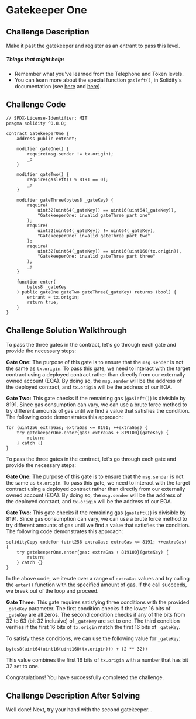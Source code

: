 # Gatekeeper One

## Challenge Description

Make it past the gatekeeper and register as an entrant to pass this level.

##### Things that might help:

-   Remember what you've learned from the Telephone and Token levels.
-   You can learn more about the special function `gasleft()`, in Solidity's documentation (see [here](https://docs.soliditylang.org/en/v0.8.3/units-and-global-variables.html) and [here](https://docs.soliditylang.org/en/v0.8.3/control-structures.html#external-function-calls)).

## Challenge Code

```solidity
// SPDX-License-Identifier: MIT
pragma solidity ^0.8.0;

contract GatekeeperOne {
    address public entrant;

    modifier gateOne() {
        require(msg.sender != tx.origin);
        _;
    }

    modifier gateTwo() {
        require(gasleft() % 8191 == 0);
        _;
    }

    modifier gateThree(bytes8 _gateKey) {
        require(
            uint32(uint64(_gateKey)) == uint16(uint64(_gateKey)),
            "GatekeeperOne: invalid gateThree part one"
        );
        require(
            uint32(uint64(_gateKey)) != uint64(_gateKey),
            "GatekeeperOne: invalid gateThree part two"
        );
        require(
            uint32(uint64(_gateKey)) == uint16(uint160(tx.origin)),
            "GatekeeperOne: invalid gateThree part three"
        );
        _;
    }

    function enter(
        bytes8 _gateKey
    ) public gateOne gateTwo gateThree(_gateKey) returns (bool) {
        entrant = tx.origin;
        return true;
    }
}
```

## Challenge Solution Walkthrough

To pass the three gates in the contract, let's go through each gate and provide the necessary steps:

**Gate One:** The purpose of this gate is to ensure that the `msg.sender` is not the same as `tx.origin`. To pass this gate, we need to interact with the target contract using a deployed contract rather than directly from our externally owned account (EOA). By doing so, the `msg.sender` will be the address of the deployed contract, and `tx.origin` will be the address of our EOA.

**Gate Two:** This gate checks if the remaining gas (`gasleft()`) is divisible by 8191. Since gas consumption can vary, we can use a brute force method to try different amounts of gas until we find a value that satisfies the condition. The following code demonstrates this approach:

```solidity
for (uint256 extraGas; extraGas <= 8191; ++extraGas) {
    try gatekeeperOne.enter{gas: extraGas + 819100}(gateKey) {
        return;
    } catch {}
}
```

To pass the three gates in the contract, let's go through each gate and provide the necessary steps:

**Gate One:** The purpose of this gate is to ensure that the `msg.sender` is not the same as `tx.origin`. To pass this gate, we need to interact with the target contract using a deployed contract rather than directly from our externally owned account (EOA). By doing so, the `msg.sender` will be the address of the deployed contract, and `tx.origin` will be the address of our EOA.

**Gate Two:** This gate checks if the remaining gas (`gasleft()`) is divisible by 8191. Since gas consumption can vary, we can use a brute force method to try different amounts of gas until we find a value that satisfies the condition. The following code demonstrates this approach:

```
solidityCopy codefor (uint256 extraGas; extraGas <= 8191; ++extraGas) {
    try gatekeeperOne.enter{gas: extraGas + 819100}(gateKey) {
        return;
    } catch {}
}
```

In the above code, we iterate over a range of `extraGas` values and try calling the `enter()` function with the specified amount of gas. If the call succeeds, we break out of the loop and proceed.

**Gate Three:** This gate requires satisfying three conditions with the provided `_gateKey` parameter. The first condition checks if the lower 16 bits of `_gateKey` are all zeros. The second condition checks if any of the bits from 32 to 63 (bit 32 inclusive) of `_gateKey` are set to one. The third condition verifies if the first 16 bits of `tx.origin` match the first 16 bits of `_gateKey`.

To satisfy these conditions, we can use the following value for `_gateKey`:

```solidity
bytes8(uint64(uint16(uint160(tx.origin))) + (2 ** 32))
```

This value combines the first 16 bits of `tx.origin` with a number that has bit 32 set to one.

Congratulations! You have successfully completed the challenge.

## Challenge Description After Solving

Well done! Next, try your hand with the second gatekeeper...
